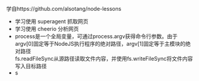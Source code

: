 学自https://github.com/alsotang/node-lessons

- 学习使用 superagent 抓取网页
- 学习使用 cheerio 分析网页
- process是一个全局变量，可通过process.argv获得命令行参数。由于argv[0]固定等于NodeJS执行程序的绝对路径，argv[1]固定等于主模块的绝对路径  
fs.readFileSync从源路径读取文件内容，并使用fs.writeFileSync将文件内容写入目标路径
- s
